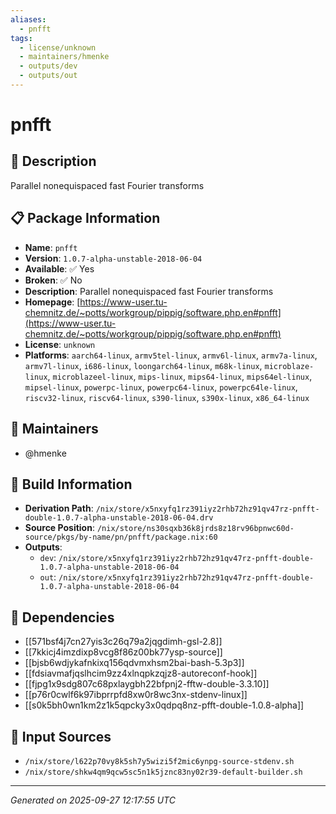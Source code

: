 ```yaml
---
aliases:
  - pnfft
tags:
  - license/unknown
  - maintainers/hmenke
  - outputs/dev
  - outputs/out
---
```


# pnfft

## 📝 Description

Parallel nonequispaced fast Fourier transforms

## 📋 Package Information

- **Name**: `pnfft`
- **Version**: `1.0.7-alpha-unstable-2018-06-04`
- **Available**: ✅ Yes
- **Broken**: ✅ No
- **Description**: Parallel nonequispaced fast Fourier transforms
- **Homepage**: [https://www-user.tu-chemnitz.de/~potts/workgroup/pippig/software.php.en#pnfft](https://www-user.tu-chemnitz.de/~potts/workgroup/pippig/software.php.en#pnfft)
- **License**: `unknown`
- **Platforms**: `aarch64-linux`, `armv5tel-linux`, `armv6l-linux`, `armv7a-linux`, `armv7l-linux`, `i686-linux`, `loongarch64-linux`, `m68k-linux`, `microblaze-linux`, `microblazeel-linux`, `mips-linux`, `mips64-linux`, `mips64el-linux`, `mipsel-linux`, `powerpc-linux`, `powerpc64-linux`, `powerpc64le-linux`, `riscv32-linux`, `riscv64-linux`, `s390-linux`, `s390x-linux`, `x86_64-linux`
## 👥 Maintainers

- @hmenke


## 🔧 Build Information

- **Derivation Path**: `/nix/store/x5nxyfq1rz391iyz2rhb72hz91qv47rz-pnfft-double-1.0.7-alpha-unstable-2018-06-04.drv`
- **Source Position**: `/nix/store/ns30sqxb36k8jrds8z18rv96bpnwc60d-source/pkgs/by-name/pn/pnfft/package.nix:60`
- **Outputs**:
  - `dev`:  `/nix/store/x5nxyfq1rz391iyz2rhb72hz91qv47rz-pnfft-double-1.0.7-alpha-unstable-2018-06-04`
  - `out`:  `/nix/store/x5nxyfq1rz391iyz2rhb72hz91qv47rz-pnfft-double-1.0.7-alpha-unstable-2018-06-04`

## 🔗 Dependencies

- [[571bsf4j7cn27yis3c26q79a2jqgdimh-gsl-2.8]]
- [[7kkicj4imzdixp8vcg8f86z00bk77ysp-source]]
- [[bjsb6wdjykafnkixq156qdvmxhsm2bai-bash-5.3p3]]
- [[fdsiavmafjqslhcim9zz4xlnqpkzqjz8-autoreconf-hook]]
- [[fjpg1x9sdg807c68pxlaygbh22bfpnj2-fftw-double-3.3.10]]
- [[p76r0cwlf6k97ibprrpfd8xw0r8wc3nx-stdenv-linux]]
- [[s0k5bh0wn1km2z1k5qpcky3x0qdpq8nz-pfft-double-1.0.8-alpha]]

## 📁 Input Sources

- `/nix/store/l622p70vy8k5sh7y5wizi5f2mic6ynpg-source-stdenv.sh`
- `/nix/store/shkw4qm9qcw5sc5n1k5jznc83ny02r39-default-builder.sh`

---
*Generated on 2025-09-27 12:17:55 UTC*
